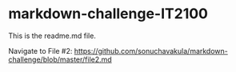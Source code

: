# markdown-challenge-IT2100

This is the readme.md file.

Navigate to File #2: https://github.com/sonuchavakula/markdown-challenge/blob/master/file2.md
